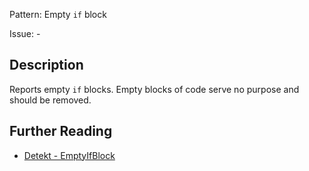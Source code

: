 Pattern: Empty `if` block

Issue: -

## Description

Reports empty `if` blocks. Empty blocks of code serve no purpose and should be removed.

## Further Reading

* [Detekt - EmptyIfBlock](https://detekt.github.io/detekt/empty-blocks.html#emptyifblock)